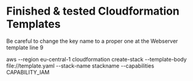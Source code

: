 # Finished & tested Cloudformation Templates
Be careful to change the key name to a proper one at the Webserver template line 9

aws --region eu-central-1 cloudformation create-stack --template-body file://template.yaml --stack-name stackname --capabilities CAPABILITY_IAM
